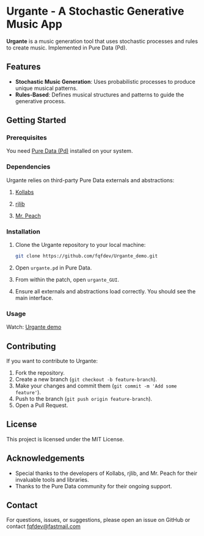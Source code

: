 # Urgante - A Stochastic Generative Music App

**Urgante** is a music generation tool that uses stochastic processes and rules to create music. Implemented in Pure Data (Pd).

## Features

- **Stochastic Music Generation**: Uses probabilistic processes to produce unique musical patterns.
- **Rules-Based**: Defines musical structures and patterns to guide the generative process.

## Getting Started

### Prerequisites

You need [Pure Data (Pd)](https://puredata.info/downloads/pure-data) installed on your system.

### Dependencies

Urgante relies on third-party Pure Data externals and abstractions:

1. [Kollabs](https://github.com/m---w/kollabs)

2. [rjlib](https://github.com/rjdj/rjlib)

3. [Mr. Peach](https://github.com/pd-externals/mrpeach)

### Installation

1. Clone the Urgante repository to your local machine:
    ```bash
    git clone https://github.com/fqfdev/Urgante_demo.git
    ```

2. Open `urgante.pd` in Pure Data.

3. From within the patch, open `urgante_GUI`.

4. Ensure all externals and abstractions load correctly. You should see the main interface.

### Usage

Watch:  [Urgante demo](https://youtu.be/zh7-JoHtqao)

## Contributing

If you want to contribute to Urgante:

1. Fork the repository.
2. Create a new branch (`git checkout -b feature-branch`).
3. Make your changes and commit them (`git commit -m 'Add some feature'`).
4. Push to the branch (`git push origin feature-branch`).
5. Open a Pull Request.

## License

This project is licensed under the MIT License.

## Acknowledgements

- Special thanks to the developers of Kollabs, rjlib, and Mr. Peach for their invaluable tools and libraries.
- Thanks to the Pure Data community for their ongoing support.

## Contact

For questions, issues, or suggestions, please open an issue on GitHub or contact fqfdev@fastmail.com



